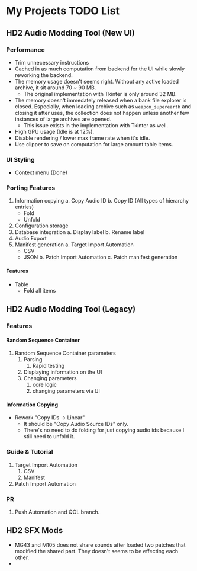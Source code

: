 # My Projects TODO List

## HD2 Audio Modding Tool (New UI)

### Performance 

- Trim unnecessary instructions
- Cached in as much computation from backend for the UI while slowly reworking the backend.
- The memory usage doesn't seems right. Without any active loaded archive, it sit around 70 ~ 90 MB.
  - The original implementation with Tkinter is only around 32 MB.
- The memory doesn't immedately released when a bank file explorer is closed. Especially, when loading
archive such as `weapon_superearth` and closing it after uses, the collection does not happen unless
another few instances of large archives are opened.
  - This issue exists in the implementation with Tkinter as well.
- High GPU usage (Idle is at 12%).
- Disable rendering / lower max frame rate when it's idle.
- Use clipper to save on computation for large amount table items.

### UI Styling

- Context menu (Done)

### Porting Features

1. Information copying
  a. Copy Audio ID
  b. Copy ID (All types of hierarchy entries)
     - Fold
     - Unfold   
2. Configuration storage
3. Database integration
   a. Display label
   b. Rename label
5. Audio Export
6. Manifest generation
   a. Target Import Automation
     - CSV
     - JSON
   b. Patch Import Automation
   c. Patch manifest generation

#### Features

- Table
  - Fold all items

## HD2 Audio Modding Tool (Legacy)

### Features

#### Random Sequence Container

1. Random Sequence Container parameters
    1. Parsing
        1. Rapid testing
    2. Displaying information on the UI
    3. Changing parameters
        1. core logic 
        2. changing parameters via UI

#### Information Copying

- Rework "Copy IDs -> Linear"
    - It should be "Copy Audio Source IDs" only.
    - There's no need to do folding for just copying audio ids because I still need to unfold it.

### Guide & Tutorial

1. Target Import Automation
    1. CSV
    2. Manifest
2. Patch Import Automation

### PR

1. Push Automation and QOL branch.

## HD2 SFX Mods

- MG43 and M105 does not share sounds after loaded two patches that modified the shared part. They doesn't seems to be effecting each other.
- 
